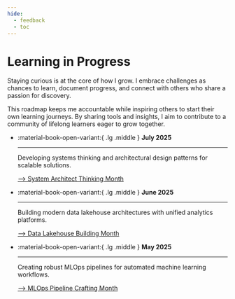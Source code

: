 ```yaml
---
hide:
  - feedback
  - toc
---
```

# Learning in Progress

Staying curious is at the core of how I grow. I embrace challenges as chances to learn, document progress, and connect with others who share a passion for discovery.

This roadmap keeps me accountable while inspiring others to start their own learning journeys. By sharing tools and insights, I aim to contribute to a community of lifelong learners eager to grow together.


<div class="grid cards" markdown>

-   :material-book-open-variant:{ .lg .middle } __July 2025__

    ---

    Developing systems thinking and architectural design patterns for scalable solutions.
    
    [--> System Architect Thinking Month](./202507.md)
    
-   :material-book-open-variant:{ .lg .middle } __June 2025__

    ---

    Building modern data lakehouse architectures with unified analytics platforms.
    
    [--> Data Lakehouse Building Month](./202506.md)


-   :material-book-open-variant:{ .lg .middle } __May 2025__

    ---

    Creating robust MLOps pipelines for automated machine learning workflows.
    
    [--> MLOps Pipeline Crafting Month](./202505.md)


</div>
